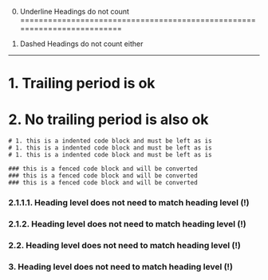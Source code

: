 0. Underline Headings do not count
=========================================================================

0. Dashed Headings do not count either
-----------------------------------------------------------

# 1. Trailing period is ok

# 2. No trailing period is also ok

    # 1. this is a indented code block and must be left as is
    # 1. this is a indented code block and must be left as is
    # 1. this is a indented code block and must be left as is

~~~
### this is a fenced code block and will be converted
### this is a fenced code block and will be converted
### this is a fenced code block and will be converted
~~~

### 2.1.1.1. Heading level does not need to match heading level (!)

### 2.1.2. Heading level does not need to match heading level (!)

### 2.2. Heading level does not need to match heading level (!)

### 3. Heading level does not need to match heading level (!)